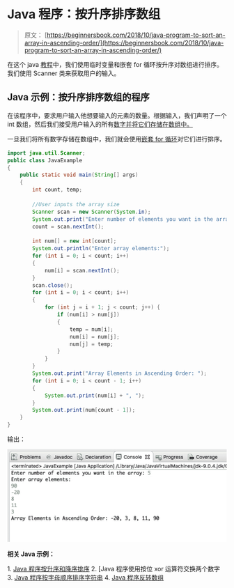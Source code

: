 # Java 程序：按升序排序数组

> 原文： [https://beginnersbook.com/2018/10/java-program-to-sort-an-array-in-ascending-order/](https://beginnersbook.com/2018/10/java-program-to-sort-an-array-in-ascending-order/)

在这个 java [教程](https://beginnersbook.com/java-tutorial-for-beginners-with-examples/)中，我们使用临时变量和嵌套 for 循环按升序对数组进行排序。我们使用 Scanner 类来获取用户的输入。

## Java 示例：按升序排序数组的程序

在该程序中，要求用户输入他想要输入的元素的数量。根据输入，我们声明了一个 int 数组，然后我们接受用户输入的所有[数字并将它们存储在数组中。](https://beginnersbook.com/2014/07/java-program-to-get-input-from-user/)

一旦我们将所有数字存储在数组中，我们就会使用[嵌套 for 循环](https://beginnersbook.com/2015/03/for-loop-in-java-with-example/)对它们进行排序。

```java
import java.util.Scanner;
public class JavaExample 
{
    public static void main(String[] args) 
    {
    	int count, temp;

    	//User inputs the array size
        Scanner scan = new Scanner(System.in);
        System.out.print("Enter number of elements you want in the array: ");
        count = scan.nextInt();

        int num[] = new int[count];
        System.out.println("Enter array elements:");
        for (int i = 0; i < count; i++) 
        {
            num[i] = scan.nextInt();
        }
        scan.close();
        for (int i = 0; i < count; i++) 
        {
            for (int j = i + 1; j < count; j++) { 
                if (num[i] > num[j]) 
                {
                    temp = num[i];
                    num[i] = num[j];
                    num[j] = temp;
                }
            }
        }
        System.out.print("Array Elements in Ascending Order: ");
        for (int i = 0; i < count - 1; i++) 
        {
            System.out.print(num[i] + ", ");
        }
        System.out.print(num[count - 1]);
    }
}
```

输出：

![Java Program to Sort an Array in Ascending Order](img/312711927f1e578e10d2ae32fd2e918c.jpg)

**相关 Java 示例：**

1\. [Java 程序按升序和降序排序](https://beginnersbook.com/2014/07/java-program-for-bubble-sort-in-ascending-descending-order/)
2\. [Java 程序使用按位 xor 运算符交换两个数字[](https://beginnersbook.com/2017/09/java-program-to-swap-two-numbers-using-bitwise-xor-operator/)
3\. [Java 程序按字母顺序排序字符串](https://beginnersbook.com/2018/10/java-program-to-sort-strings-in-an-alphabetical-order/)
4\. [Java 程序反转数组](https://beginnersbook.com/2017/09/java-program-to-reverse-the-array/)